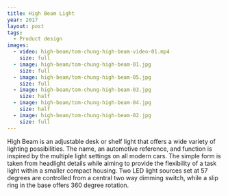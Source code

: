 ```yaml
---
title: High Beam Light
year: 2017
layout: post
tags:
  - Product design
images:
  - video: high-beam/tom-chung-high-beam-video-01.mp4
    size: full
  - image: high-beam/tom-chung-high-beam-01.jpg
    size: full
  - image: high-beam/tom-chung-high-beam-05.jpg
    size: full
  - image: high-beam/tom-chung-high-beam-03.jpg
    size: half
  - image: high-beam/tom-chung-high-beam-04.jpg
    size: half
  - image: high-beam/tom-chung-high-beam-02.jpg
    size: full
---
```


High Beam is an adjustable desk or shelf light that offers a wide variety of lighting possibilities. The name, an automotive reference, and function is inspired by the multiple light settings on all modern cars. The simple form is taken from headlight details while aiming to provide the flexibility of a task light within a smaller compact housing. Two LED light sources set at 57 degrees are controlled from a central two way dimming switch, while a slip ring in the base offers 360 degree rotation.


